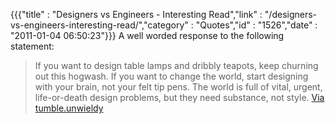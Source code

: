 {{{"title" : "Designers vs Engineers - Interesting Read","link" : "/designers-vs-engineers-interesting-read/","category" : "Quotes","id" : "1526","date" : "2011-01-04 06:50:23"}}}
A well worded response to the following statement: 

> If you want to design table lamps and dribbly teapots, keep churning out this hogwash. If you want to change the world, start designing with your brain, not your felt tip pens. The world is full of vital, urgent, life-or-death design problems, but they need substance, not style.
[Via tumble.unwieldy](http://tumble.unwieldy.net/post/2581395544/designers-vs-engineers)
